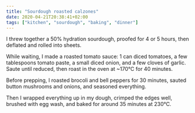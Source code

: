 ```yaml
---
title: "Sourdough roasted calzones"
date: 2020-04-21T20:38:41+02:00
tags: ["kitchen", "sourdough", "baking", "dinner"]
---
```


I threw together a 50% hydration sourdough, proofed for 4 or 5 hours, then deflated and rolled into sheets.

While waiting, I made a roasted tomato sauce: 1 can diced tomatoes, a few tablespoons tomato paste, a small diced onion, and a few cloves of garlic. Saute until reduced, then roast in the oven at ~170℃ for 40 minutes.

Before prepping, I roasted brocoli and bell peppers for 30 minutes, sauted button mushrooms and onions, and seasoned everything.

Then I wrapped everything up in my dough, crimped the edges well, brushed with egg wash, and baked for around 35 minutes at 230℃.
